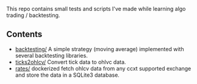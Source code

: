 This repo contains small tests and scripts I've made while learning algo trading / backtesting.

## Contents

- [backtesting/](backtesting/README.md) A simple strategy (moving average) implemented with several backtesting libraries.
- [ticks2ohlcv/](ticks2ohlcv/README.md) Convert tick data to ohlvc data.
- [rates/](rates/README.md) dockerized fetch ohlcv data from any ccxt supported exchange and store the data in a SQLite3 database.
